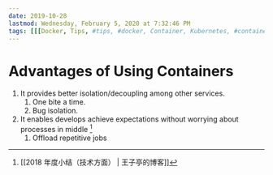```yaml
---
date: 2019-10-28
lastmod: Wednesday, February 5, 2020 at 7:32:46 PM
tags: [[[Docker, Tips, #tips, #docker, Container, Kubernetes, #container, #kubernetes]]]
---
```

# Advantages of Using Containers

1. It provides better isolation/decoupling among other services.
	1. One bite a time.
	2. Bug isolation.
2. It enables develops achieve expectations without worrying about processes in middle [^F5CC8500798D]
	1. Offload repetitive jobs


[^F5CC8500798D]: [[2018 年度小结（技术方面） | 王子亭的博客]]